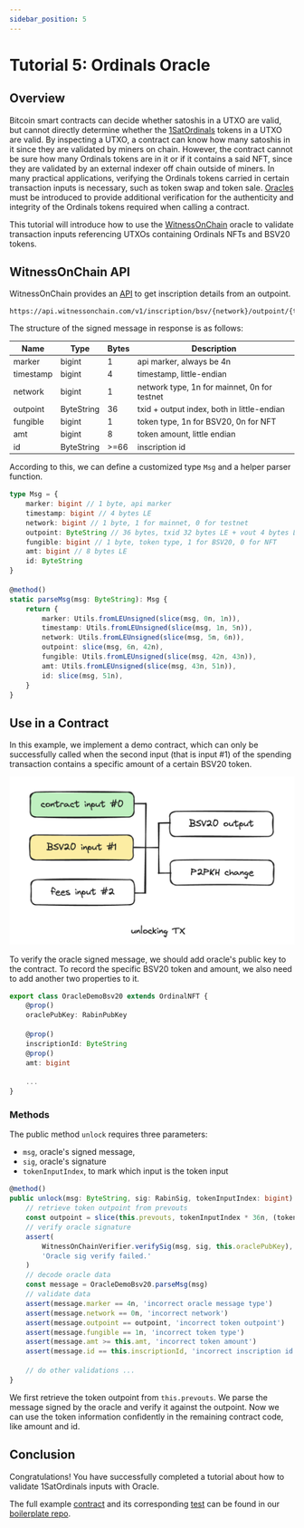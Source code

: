 ```yaml
---
sidebar_position: 5
---
```


# Tutorial 5: Ordinals Oracle

## Overview
Bitcoin smart contracts can decide whether satoshis in a UTXO are valid, but cannot directly determine whether the [1SatOrdinals](https://docs.1satordinals.com/) tokens in a UTXO are valid. By inspecting a UTXO, a contract can know how many satoshis in it since they are validated by miners on chain. However, the contract cannot be sure how many Ordinals tokens are in it or if it contains a said NFT, since they are validated by an external indexer off chain outside of miners. In many practical applications, verifying the Ordinals tokens carried in certain transaction inputs is necessary, such as token swap and token sale. [Oracles](../../tutorials/oracle.md) must be introduced to provide additional verification for the authenticity and integrity of the Ordinals tokens required when calling a contract.

This tutorial will introduce how to use the [WitnessOnChain](https://api.witnessonchain.com) oracle to validate transaction inputs referencing UTXOs containing Ordinals NFTs and BSV20 tokens.

## WitnessOnChain API

WitnessOnChain provides an [API](https://api.witnessonchain.com/#/v1/V1Controller_getInscription) to get inscription details from an outpoint.

```
https://api.witnessonchain.com/v1/inscription/bsv/{network}/outpoint/{txid}/{vout}
```

The structure of the signed message in response is as follows:

| Name      | Type       | Bytes | Description                                  |
| --------- | ---------- | ----- | -------------------------------------------- |
| marker    | bigint     | 1     | api marker, always be 4n                     |
| timestamp | bigint     | 4     | timestamp, little-endian                     |
| network   | bigint     | 1     | network type, 1n for mainnet, 0n for testnet |
| outpoint  | ByteString | 36    | txid + output index, both in little-endian   |
| fungible  | bigint     | 1     | token type, 1n for BSV20, 0n for NFT         |
| amt       | bigint     | 8     | token amount, little endian                  |
| id        | ByteString | >=66  | inscription id                               |

According to this, we can define a customized type `Msg` and a helper parser function.

```ts
type Msg = {
    marker: bigint // 1 byte, api marker
    timestamp: bigint // 4 bytes LE
    network: bigint // 1 byte, 1 for mainnet, 0 for testnet
    outpoint: ByteString // 36 bytes, txid 32 bytes LE + vout 4 bytes LE
    fungible: bigint // 1 byte, token type, 1 for BSV20, 0 for NFT
    amt: bigint // 8 bytes LE
    id: ByteString
}

@method()
static parseMsg(msg: ByteString): Msg {
    return {
        marker: Utils.fromLEUnsigned(slice(msg, 0n, 1n)),
        timestamp: Utils.fromLEUnsigned(slice(msg, 1n, 5n)),
        network: Utils.fromLEUnsigned(slice(msg, 5n, 6n)),
        outpoint: slice(msg, 6n, 42n),
        fungible: Utils.fromLEUnsigned(slice(msg, 42n, 43n)),
        amt: Utils.fromLEUnsigned(slice(msg, 43n, 51n)),
        id: slice(msg, 51n),
    }
}
```

## Use in a Contract

In this example, we implement a demo contract, which can only be successfully called when the second input (that is input #1) of the spending transaction contains a specific amount of a certain BSV20 token.

![](../../../static/img/oracle-demo-bsv20-unlocking-tx.png)

To verify the oracle signed message, we should add oracle's public key to the contract. To record the specific BSV20 token and amount, we also need to add another two properties to it.

```ts
export class OracleDemoBsv20 extends OrdinalNFT {
    @prop()
    oraclePubKey: RabinPubKey

    @prop()
    inscriptionId: ByteString
    @prop()
    amt: bigint
    
    ...
}
```

### Methods

The public method `unlock` requires three parameters:

- `msg`, oracle's signed message,
- `sig`, oracle's signature
- `tokenInputIndex`, to mark which input is the token input

```ts
@method()
public unlock(msg: ByteString, sig: RabinSig, tokenInputIndex: bigint) {
    // retrieve token outpoint from prevouts
    const outpoint = slice(this.prevouts, tokenInputIndex * 36n, (tokenInputIndex + 1n) * 36n)
    // verify oracle signature
    assert(
        WitnessOnChainVerifier.verifySig(msg, sig, this.oraclePubKey),
        'Oracle sig verify failed.'
    )
    // decode oracle data
    const message = OracleDemoBsv20.parseMsg(msg)
    // validate data
    assert(message.marker == 4n, 'incorrect oracle message type')
    assert(message.network == 0n, 'incorrect network')
    assert(message.outpoint == outpoint, 'incorrect token outpoint')
    assert(message.fungible == 1n, 'incorrect token type')
    assert(message.amt >= this.amt, 'incorrect token amount')
    assert(message.id == this.inscriptionId, 'incorrect inscription id')

    // do other validations ...
}
```

We first retrieve the token outpoint from `this.prevouts`. We parse the message signed by the oracle and verify it against the outpoint. Now we can use the token information confidently in the remaining contract code, like amount and id.

## Conclusion

Congratulations! You have successfully completed a tutorial about how to validate 1SatOrdinals inputs with Oracle.

The full example [contract]() and its corresponding [test]() can be found in our [boilerplate repo](https://github.com/sCrypt-Inc/boilerplate).

